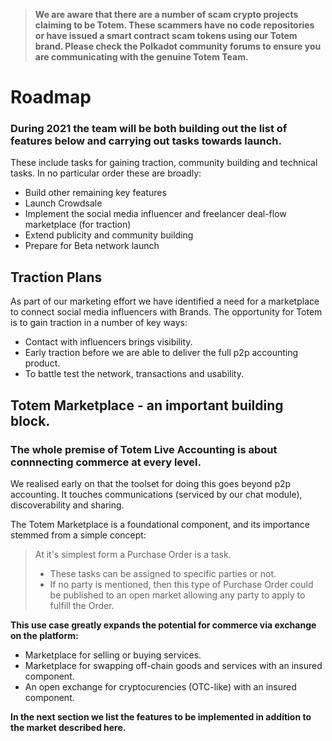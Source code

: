 > **We are aware that there are a number of scam crypto projects claiming to be Totem. These scammers have no code repositories or have issued a smart contract scam tokens using our Totem brand. Please check the Polkadot community forums to ensure you are communicating with the genuine Totem Team.**

# Roadmap

### During 2021 the team will be both building out the list of features below and carrying out tasks towards launch. 

These include tasks for gaining traction, community building and technical tasks. In no particular order these are broadly:

* Build other remaining key features
* Launch Crowdsale
* Implement the social media influencer and freelancer deal-flow marketplace (for traction)
* Extend publicity and community building
* Prepare for Beta network launch

## Traction Plans

As part of our marketing effort we have identified a need for a marketplace to connect social media influencers with Brands. The opportunity for Totem is to gain traction in a number of key ways: 

* Contact with influencers brings visibility.
* Early traction before we are able to deliver the full p2p accounting product.
* To battle test the network, transactions and usability.

## Totem Marketplace - an important building block.

### The whole premise of Totem Live Accounting is about connnecting commerce at every level. 

We realised early on that the toolset for doing this goes beyond p2p accounting. It touches communications (serviced by our chat module), discoverability and sharing.

The Totem Marketplace is a foundational component, and its importance stemmed from a simple concept: 

> At it's simplest form a Purchase Order is a task. 
> * These tasks can be assigned to specific parties or not. 
> * If no party is mentioned, then this type of Purchase Order could be published to an open market allowing any party to apply to fulfill the Order. 

**This use case greatly expands the potential for commerce via exchange on the platform:**

<!-- * Primary distribution mechanism for selling XTX to other users. -->
* Marketplace for selling or buying services.
* Marketplace for swapping off-chain goods and services with an insured component.
* An open exchange for cryptocurencies (OTC-like) with an insured component.

**In the next section we list the features to be implemented in addition to the market described here.**